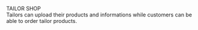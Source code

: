 TAILOR SHOP
<br>Tailors can upload their products and informations while customers can be able to order tailor products.</br>
